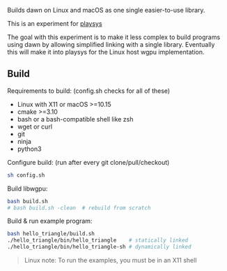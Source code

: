 Builds dawn on Linux and macOS as one single easier-to-use library.

This is an experiment for [playsys](https://github.com/playbit/playsys)

The goal with this experiment is to make it less complex to build programs using dawn
by allowing simplified linking with a single library. Eventually this will make it
into playsys for the Linux host wgpu implementation.


## Build

Requirements to build: (config.sh checks for all of these)

- Linux with X11 or macOS >=10.15
- cmake >=3.10
- bash or a bash-compatible shell like zsh
- wget or curl
- git
- ninja
- python3

Configure build: (run after every git clone/pull/checkout)

```sh
sh config.sh
```

Build libwgpu:

```sh
bash build.sh
# bash build.sh -clean  # rebuild from scratch
```

Build & run example program:

```sh
bash hello_triangle/build.sh
./hello_triangle/bin/hello_triangle    # statically linked
./hello_triangle/bin/hello_triangle-sh # dynamically linked
```

> Linux note: To run the examples, you must be in an X11 shell
